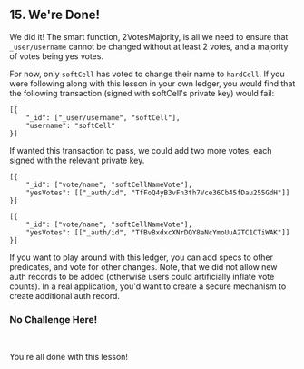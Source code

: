## 15. We're Done!

We did it! The smart function, 2VotesMajority, is all we need to ensure that `_user/username` cannot be changed without at least 2 votes, and a majority of votes being yes votes. 

For now, only `softCell` has voted to change their name to `hardCell`. If you were following along with this lesson in your own ledger, you would find that the following transaction (signed with softCell's private key) would fail:

```
[{
    "_id": ["_user/username", "softCell"],
    "username": "softCell"
}]
```

If wanted this transaction to pass, we could add two more votes, each signed with the relevant private key.
```
[{
    "_id": ["vote/name", "softCellNameVote"],
    "yesVotes": [["_auth/id", "TfFoQ4yB3vFn3th7Vce36Cb45fDau255GdH"]]
}]
```

```
[{
    "_id": ["vote/name", "softCellNameVote"],
    "yesVotes": [["_auth/id", "TfBvBxdxcXNrDQY8aNcYmoUuA2TC1CTiWAK"]]
}]
```

If you want to play around with this ledger, you can add specs to other predicates, and vote for other changes. Note, that we did not allow new auth records to be added (otherwise users could artificially inflate vote counts). In a real application, you'd want to create a secure mechanism to create additional auth record. 

<div class="challenge">
<h3>No Challenge Here!</h3>
<br/>
<p>You're all done with this lesson!</p>
</div>
<br/>
<br/>
